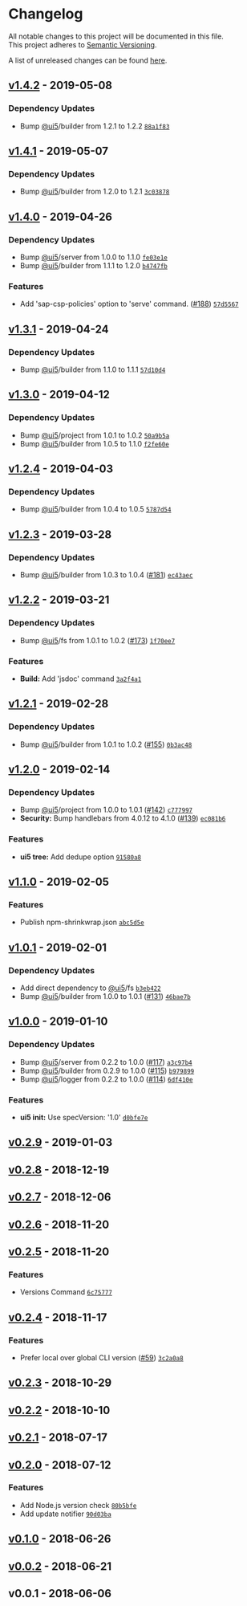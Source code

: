 # Changelog
All notable changes to this project will be documented in this file.  
This project adheres to [Semantic Versioning](http://semver.org/spec/v2.0.0.html).

A list of unreleased changes can be found [here](https://github.com/SAP/ui5-cli/compare/v1.4.2...HEAD).

<a name="v1.4.2"></a>
## [v1.4.2] - 2019-05-08
### Dependency Updates
- Bump [@ui5](https://github.com/ui5)/builder from 1.2.1 to 1.2.2 [`88a1f83`](https://github.com/SAP/ui5-cli/commit/88a1f83a37e5795067687bf5cabb77bceca96e61)


<a name="v1.4.1"></a>
## [v1.4.1] - 2019-05-07
### Dependency Updates
- Bump [@ui5](https://github.com/ui5)/builder from 1.2.0 to 1.2.1 [`3c03878`](https://github.com/SAP/ui5-cli/commit/3c038784b263b1d1af2c47802eea7c1b48c9baae)


<a name="v1.4.0"></a>
## [v1.4.0] - 2019-04-26
### Dependency Updates
- Bump [@ui5](https://github.com/ui5)/server from 1.0.0 to 1.1.0 [`fe03e1e`](https://github.com/SAP/ui5-cli/commit/fe03e1ec034698f213649526482c2a05c2132c92)
- Bump [@ui5](https://github.com/ui5)/builder from 1.1.1 to 1.2.0 [`b4747fb`](https://github.com/SAP/ui5-cli/commit/b4747fbefdab4e13173dee054bfd7b66134c65eb)

### Features
- Add 'sap-csp-policies' option to 'serve' command. ([#188](https://github.com/SAP/ui5-cli/issues/188)) [`57d5567`](https://github.com/SAP/ui5-cli/commit/57d5567b2e78a6d5ce8bbc6cae50b5d7bec80da4)


<a name="v1.3.1"></a>
## [v1.3.1] - 2019-04-24
### Dependency Updates
- Bump [@ui5](https://github.com/ui5)/builder from 1.1.0 to 1.1.1 [`57d10d4`](https://github.com/SAP/ui5-cli/commit/57d10d40c194b34d2eb1eb22ed820579f1ac097b)


<a name="v1.3.0"></a>
## [v1.3.0] - 2019-04-12
### Dependency Updates
- Bump [@ui5](https://github.com/ui5)/project from 1.0.1 to 1.0.2 [`50a9b5a`](https://github.com/SAP/ui5-cli/commit/50a9b5afc19e0a79f2e1f27c3bcb8f6bd6c34c37)
- Bump [@ui5](https://github.com/ui5)/builder from 1.0.5 to 1.1.0 [`f2fe60e`](https://github.com/SAP/ui5-cli/commit/f2fe60e3913cfe4cc9058c90ee1443cdf177425d)


<a name="v1.2.4"></a>
## [v1.2.4] - 2019-04-03
### Dependency Updates
- Bump [@ui5](https://github.com/ui5)/builder from 1.0.4 to 1.0.5 [`5787d54`](https://github.com/SAP/ui5-cli/commit/5787d54a048178279de0e253332cfa845655559c)


<a name="v1.2.3"></a>
## [v1.2.3] - 2019-03-28
### Dependency Updates
- Bump [@ui5](https://github.com/ui5)/builder from 1.0.3 to 1.0.4 ([#181](https://github.com/SAP/ui5-cli/issues/181)) [`ec43aec`](https://github.com/SAP/ui5-cli/commit/ec43aec8e7677b1e45f0a06f58bb29b3766f6f04)


<a name="v1.2.2"></a>
## [v1.2.2] - 2019-03-21
### Dependency Updates
- Bump [@ui5](https://github.com/ui5)/fs from 1.0.1 to 1.0.2 ([#173](https://github.com/SAP/ui5-cli/issues/173)) [`1f70ee7`](https://github.com/SAP/ui5-cli/commit/1f70ee78a398004549bdc136371c66569ab55849)

### Features
- **Build:** Add 'jsdoc' command [`3a2f4a1`](https://github.com/SAP/ui5-cli/commit/3a2f4a16fb933429318fd34afd38ab8d9394d80c)


<a name="v1.2.1"></a>
## [v1.2.1] - 2019-02-28
### Dependency Updates
- Bump [@ui5](https://github.com/ui5)/builder from 1.0.1 to 1.0.2 ([#155](https://github.com/SAP/ui5-cli/issues/155)) [`0b3ac48`](https://github.com/SAP/ui5-cli/commit/0b3ac485cccb5833b69daf8d55f9507106d272b0)


<a name="v1.2.0"></a>
## [v1.2.0] - 2019-02-14
### Dependency Updates
- Bump [@ui5](https://github.com/ui5)/project from 1.0.0 to 1.0.1 ([#142](https://github.com/SAP/ui5-cli/issues/142)) [`c777997`](https://github.com/SAP/ui5-cli/commit/c777997034d84a8a972dbc35638df07c5f1c8c2d)
- **Security:** Bump handlebars from 4.0.12 to 4.1.0 ([#139](https://github.com/SAP/ui5-cli/issues/139)) [`ec081b6`](https://github.com/SAP/ui5-cli/commit/ec081b61df118921cbe4f050a42cc4ecaf6596c6)

### Features
- **ui5 tree:** Add dedupe option [`91580a8`](https://github.com/SAP/ui5-cli/commit/91580a8e786a1f63365bd70617403281d5c4c8e3)


<a name="v1.1.0"></a>
## [v1.1.0] - 2019-02-05
### Features
- Publish npm-shrinkwrap.json [`abc5d5e`](https://github.com/SAP/ui5-cli/commit/abc5d5e322696c607adecb20a70d46542862d8ee)


<a name="v1.0.1"></a>
## [v1.0.1] - 2019-02-01
### Dependency Updates
- Add direct dependency to [@ui5](https://github.com/ui5)/fs [`b3eb422`](https://github.com/SAP/ui5-cli/commit/b3eb422300eac59d130548c4ee0025872adb0ce4)
- Bump [@ui5](https://github.com/ui5)/builder from 1.0.0 to 1.0.1 ([#131](https://github.com/SAP/ui5-cli/issues/131)) [`46bae7b`](https://github.com/SAP/ui5-cli/commit/46bae7bdef2e500bf4e9953cc8cd13816edb553f)


<a name="v1.0.0"></a>
## [v1.0.0] - 2019-01-10
### Dependency Updates
- Bump [@ui5](https://github.com/ui5)/server from 0.2.2 to 1.0.0 ([#117](https://github.com/SAP/ui5-cli/issues/117)) [`a3c97b4`](https://github.com/SAP/ui5-cli/commit/a3c97b459aecdc9e6afb829dc380945ec221ede6)
- Bump [@ui5](https://github.com/ui5)/builder from 0.2.9 to 1.0.0 ([#115](https://github.com/SAP/ui5-cli/issues/115)) [`b979899`](https://github.com/SAP/ui5-cli/commit/b9798990f9806c13405bc1e919e4c6a82db5e855)
- Bump [@ui5](https://github.com/ui5)/logger from 0.2.2 to 1.0.0 ([#114](https://github.com/SAP/ui5-cli/issues/114)) [`6df410e`](https://github.com/SAP/ui5-cli/commit/6df410e808477b3b7cdbed0b2f0590fa1ece17a2)

### Features
- **ui5 init:** Use specVersion: '1.0' [`d0bfe7e`](https://github.com/SAP/ui5-cli/commit/d0bfe7ef02d9dde50ed32abb9e6e70375d3263fc)


<a name="v0.2.9"></a>
## [v0.2.9] - 2019-01-03

<a name="v0.2.8"></a>
## [v0.2.8] - 2018-12-19

<a name="v0.2.7"></a>
## [v0.2.7] - 2018-12-06

<a name="v0.2.6"></a>
## [v0.2.6] - 2018-11-20

<a name="v0.2.5"></a>
## [v0.2.5] - 2018-11-20
### Features
- Versions Command [`6c75777`](https://github.com/SAP/ui5-cli/commit/6c75777e9ac686d3488cafc5627842810be3afd4)


<a name="v0.2.4"></a>
## [v0.2.4] - 2018-11-17
### Features
- Prefer local over global CLI version ([#59](https://github.com/SAP/ui5-cli/issues/59)) [`3c2a0a8`](https://github.com/SAP/ui5-cli/commit/3c2a0a898742a118206b1009188a7d4933fe8a89)


<a name="v0.2.3"></a>
## [v0.2.3] - 2018-10-29

<a name="v0.2.2"></a>
## [v0.2.2] - 2018-10-10

<a name="v0.2.1"></a>
## [v0.2.1] - 2018-07-17

<a name="v0.2.0"></a>
## [v0.2.0] - 2018-07-12
### Features
- Add Node.js version check [`80b5bfe`](https://github.com/SAP/ui5-cli/commit/80b5bfe1d53494889c794171109321ebbd3f8d61)
- Add update notifier [`90d03ba`](https://github.com/SAP/ui5-cli/commit/90d03ba8e86f9925b8a9c45cd72ecc28cda75eab)


<a name="v0.1.0"></a>
## [v0.1.0] - 2018-06-26

<a name="v0.0.2"></a>
## [v0.0.2] - 2018-06-21

<a name="v0.0.1"></a>
## v0.0.1 - 2018-06-06

[v1.4.2]: https://github.com/SAP/ui5-cli/compare/v1.4.1...v1.4.2
[v1.4.1]: https://github.com/SAP/ui5-cli/compare/v1.4.0...v1.4.1
[v1.4.0]: https://github.com/SAP/ui5-cli/compare/v1.3.1...v1.4.0
[v1.3.1]: https://github.com/SAP/ui5-cli/compare/v1.3.0...v1.3.1
[v1.3.0]: https://github.com/SAP/ui5-cli/compare/v1.2.4...v1.3.0
[v1.2.4]: https://github.com/SAP/ui5-cli/compare/v1.2.3...v1.2.4
[v1.2.3]: https://github.com/SAP/ui5-cli/compare/v1.2.2...v1.2.3
[v1.2.2]: https://github.com/SAP/ui5-cli/compare/v1.2.1...v1.2.2
[v1.2.1]: https://github.com/SAP/ui5-cli/compare/v1.2.0...v1.2.1
[v1.2.0]: https://github.com/SAP/ui5-cli/compare/v1.1.0...v1.2.0
[v1.1.0]: https://github.com/SAP/ui5-cli/compare/v1.0.1...v1.1.0
[v1.0.1]: https://github.com/SAP/ui5-cli/compare/v1.0.0...v1.0.1
[v1.0.0]: https://github.com/SAP/ui5-cli/compare/v0.2.9...v1.0.0
[v0.2.9]: https://github.com/SAP/ui5-cli/compare/v0.2.8...v0.2.9
[v0.2.8]: https://github.com/SAP/ui5-cli/compare/v0.2.7...v0.2.8
[v0.2.7]: https://github.com/SAP/ui5-cli/compare/v0.2.6...v0.2.7
[v0.2.6]: https://github.com/SAP/ui5-cli/compare/v0.2.5...v0.2.6
[v0.2.5]: https://github.com/SAP/ui5-cli/compare/v0.2.4...v0.2.5
[v0.2.4]: https://github.com/SAP/ui5-cli/compare/v0.2.3...v0.2.4
[v0.2.3]: https://github.com/SAP/ui5-cli/compare/v0.2.2...v0.2.3
[v0.2.2]: https://github.com/SAP/ui5-cli/compare/v0.2.1...v0.2.2
[v0.2.1]: https://github.com/SAP/ui5-cli/compare/v0.2.0...v0.2.1
[v0.2.0]: https://github.com/SAP/ui5-cli/compare/v0.1.0...v0.2.0
[v0.1.0]: https://github.com/SAP/ui5-cli/compare/v0.0.2...v0.1.0
[v0.0.2]: https://github.com/SAP/ui5-cli/compare/v0.0.1...v0.0.2
